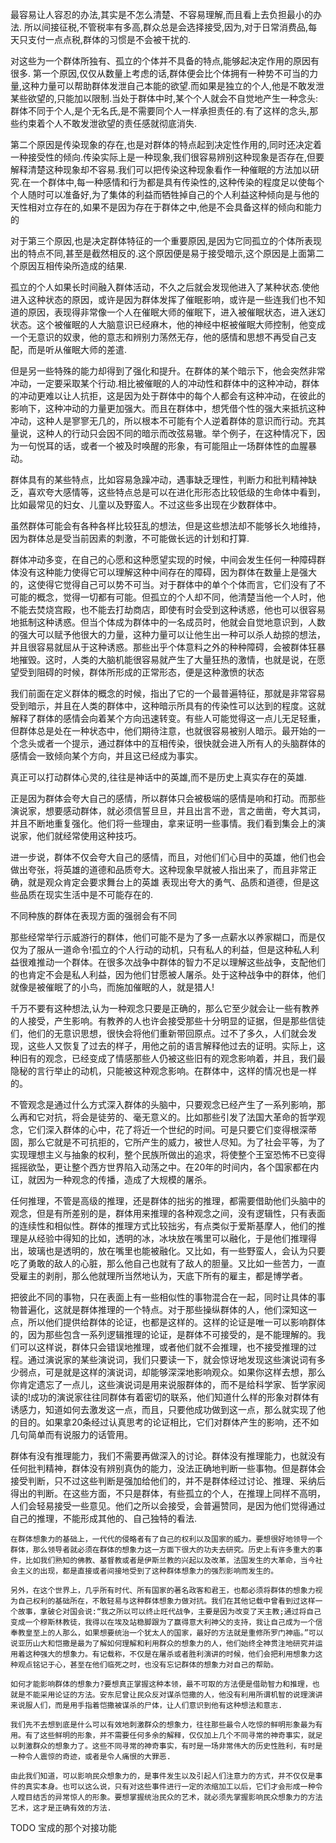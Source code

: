 最容易让人容忍的办法,其实是不怎么清楚、不容易理解,而且看上去负担最小的办法. 所以间接征税,不管税率有多高,群众总是会选择接受,因为,对于日常消费品,每天只支付一点点税,群体的习惯是不会被干扰的.

对这些为一个群体所独有、孤立的个体并不具备的特点,能够起决定作用的原因有很多. 第一个原因,仅仅从数量上考虑的话,群体便会比个体拥有一种势不可当的力量,这种力量可以帮助群体发泄自己本能的欲望.而如果是独立的个人,他是不敢发泄某些欲望的,只能加以限制.当处于群体中时,某个个人就会不自觉地产生一种念头: 群体不同于个人,是个无名氏,是不需要同个人一样承担责任的.有了这样的念头,那些约束着个人不敢发泄欲望的责任感就彻底消失.

第二个原因是传染现象的存在,也是对群体的特点起到决定性作用的,同时还决定着一种接受性的倾向.传染实际上是一种现象,我们很容易辨别这种现象是否存在,但要解释清楚这种现象却不容易.我们可以把传染这种现象看作一种催眠的方法加以研究.在一个群体中,每一种感情和行为都是具有传染性的,这种传染的程度足以使每个个人随时可以准备好,为了集体的利益而牺牲掉自己的个人利益这种倾向是与他的天性相对立存在的,如果不是因为存在于群体之中,他是不会具备这样的倾向和能力的

对于第三个原因,也是决定群体特征的一个重要原因,是因为它同孤立的个体所表现出的特点不同,甚至是截然相反的.这个原因便是易于接受暗示,这个原因是上面第二个原因互相传染所造成的结果.

孤立的个人如果长时间融入群体活动，不久之后就会发现他进入了某种状态.使他进入这种状态的原因，或许是因为群体发挥了催眠影响，或许是一些连我们也不知道的原因，表现得非常像一个人在催眠大师的催眠下，进入被催眠状态，进入迷幻状态。这个被催眠的人大脑意识已经麻木，他的神经中枢被催眠大师控制，他变成一个无意识的奴隶，他的意志和辨别力荡然无存，他的感情和思想不再受自己支配，而是听从催眠大师的差遣.

但是另一些特殊的能力却得到了强化和提升。在群体的某个暗示下，他会突然非常冲动，一定要采取某个行动.相比被催眠的人的冲动性和群体中的这种冲动，群体的冲动更难以让人抗拒，这是因为处于群体中的每个人都会有这种冲动，在彼此的影响下，这种冲动的力量更加强大。而且在群体中，想凭借个性的强大来抵抗这种冲动，这种人是寥寥无几的，所以根本不可能有个人逆着群体的意识而行动。充其量说，这种人的行动只会因不同的暗示而改弦易辙。举个例子，在这种情况下，因为一句悦耳的话，或者一个被及时唤醒的形象，有可能阻止一场群体性的血腥暴动。

群体具有的某些特点，比如容易急躁冲动，遇事缺乏理性，判断力和批判精神缺乏，喜欢夸大感情等，这些特点总是可以在进化形形态比较低级的生命体中看到，比如最常见的妇女、儿童以及野蛮人。不过这些多出现在少数群体中。

虽然群体可能会有各种各样比较狂乱的想法，但是这些想法却不能够长久地维持，因为群体总是受当前因素的刺激，不可能做长远的计划和打算.

群体冲动多变，在自己的心愿和这种愿望实现的时候，中间会发生任何一种障碍群体没有这种能力使得它可以理解这种中间存在的障碍，因为群体在数量上是强大的，这使得它觉得自己可以势不可当。对于群体中的单个个体而言，它们没有了不可能的概念，觉得一切都有可能。但孤立的个人却不同，他清楚当他一个人时，他不能去焚烧宫殿，也不能去打劫商店，即使有时会受到这种诱惑，他也可以很容易地抵制这种诱惑。但当个体成为群体中的一名成员时，他就会自觉地意识到，人数的强大可以赋予他很大的力量，这种力量可以让他生出一种可以杀人劫掠的想法，并且很容易就屈从于这种诱惑。那些出乎个体意料之外的种种障碍，会被群体狂暴地摧毁。这时，人类的大脑机能很容易就产生了大量狂热的激情，也就是说，在愿望受到阻碍的时候，群体所形成的正常形态，便是这种激愤的状态

我们前面在定义群体的概念的时候，指出了它的一个最普遍特征，那就是非常容易受到暗示，并且在人类的群体中，这种暗示所具有的传染性可以达到的程度。这就解释了群体的感情会向着某个方向迅速转变。有些人可能觉得这一点儿无足轻重，但群体总是处在一种状态中，他们期待注意，也就很容易被别人暗示。最开始的一个念头或者一个提示，通过群体中的互相传染，很快就会进入所有人的头脑群体的感情会一致倾向某个方向，并且这已经成为事实。

真正可以打动群体心灵的,往往是神话中的英雄,而不是历史上真实存在的英雄.

正是因为群体会夸大自己的感情，所以群体只会被极端的感情是响和打动。而那些演说家，想要感动群体，就必须信誓旦旦，并且出言不逊，言之凿凿，夸大其词，并且不断地重复强化。他们将一些理由，拿来证明一些事情。我们看到集会上的演说家，他们就经常使用这种技巧。
  
进一步说，群体不仅会夸大自己的感情，而且，对他们们心目中的英雄，他们也会做出夸张，将英雄的道德和品质夸大。这种现象早就被人指出来了，而且非常正确，就是观众肯定会要求舞台上的英雄 表现出夸大的勇气、品质和道德，但是这些品质在现实生活中是不可能存在的.

不同种族的群体在表现方面的强弱会有不同

那些经常举行示威游行的群体，他们可能不是为了多一点薪水以养家糊口，而是仅仅为了服从一道命令!孤立的个人行动的动机，只有私人的利益，但是这种私人利益很难推动一个群体。在很多次战争中群体的智力不足以理解这些战争，支配他们的也肯定不会是私人利益，因为他们甘愿被人屠杀。处于这种战争中的群体，他们就像是被催眠了的小鸟，而施加催眠的人，就是猎人!

千万不要有这种想法,认为一种观念只要是正确的，那么它至少就会让一些有教养的人接受，产生影响。有教养的人也许会接受那些十分明显的证据，但是那些信徒们，他们的无意识思想，很快会将他们重新带回原点。过不了多久，人们就会发现，这些人又恢复了过去的样子，用他之前的语言解释他过去的证明。实际上，这种旧有的观念，已经变成了情感那些人仍被这些旧有的观念影响着，并且，我们最隐秘的言行举止的动机，只能被这种观念影响。在群体中，这样的情况也是一样的。

不管观念是通过什么方式深入群体的头脑中，只要观念已经产生了一系列影响，那么再和它对抗，将会是徒劳的、毫无意义的。比如那些引发了法国大革命的哲学观念，它们深入群体的心中，花了将近一个世纪的时间。可是只要它们变得根深蒂固，那么它就是不可抗拒的，它所产生的威力，被世人尽知。为了社会平等，为了实现理想主义与抽象的权利，整个民族所做出的追求，将使整个王室恐怖不已变得摇摇欲坠，更让整个西方世界陷入动荡之中。在20年的时间内，各个国家都在内讧，就因为一种观念的传播，造成了大规模的屠杀。

任何推理，不管是高级的推理，还是群体的拙劣的推理，都需要借助他们头脑中的观念，但是有所差别的是，群体用来推理的各种观念之间，没有逻辑性，只有表面的连续性和相似性。群体的推理方式比较拙劣，有点类似于爱斯基摩人，他们的推理是从经验中得知的比如，透明的冰，冰块放在嘴里可以融化，于是他们推理得出，玻璃也是透明的，放在嘴里也能被融化。又比如，有一些野蛮人，会认为只要吃了勇敢的敌人的心脏，那么他自己也就有了敌人的胆量。又比如一些苦力，一直受雇主的剥削，那么他就理所当然地认为，天底下所有的雇主，都是博学者。
  
把彼此不同的事物，只在表面上有一些相似性的事物混合在一起，同时让具体的事物普遍化，这就是群体推理的一个特点。对于那些操纵群体的人，他们深知这一点，所以他们提供给群体的论证，也都是这样的。这样的论证是唯一可以影响群体的，因为那些包含一系列逻辑推理的论证，是群体不可接受的，是不能理解的。我们可以这样说，群体只会错误地推理，或者他们就不会推理，也不接受推理的过程。通过演说家的某些演说词，我们只要读一下，就会惊讶地发现这些演说词有多少弱点，可是就是这样的演说词，却能够深深地影响观众。如果你这样去想，那么你肯定遗忘了一点儿，这些演说词是用来说服群体的，而不是给科学家、哲学家阅读的!成功的演说家往往同群体有着密切的联系，他们知道什么样的形象对群体有诱感力，知道如何去激发这一点，而且，只要他成功做到这一点，那么就实现了他的目的。如果拿20条经过认真思考的论证相比，它们对群体产生的影响，还不如几句简单而有说服力的话管用。

群体有没有推理能力，我们不需要再做深入的讨论。群体没有推理能力，也就没有任何批判精神，群体没有辨别真伪的能力，没法正确地判断一些事物。但是群体会接受判断，只不过这些判断是强加给他们的，并不是群体经过讨论、推理、采纳后得出的判断。在这些方面，不只是群体，有些孤立的个人，在推理上同样不高明，人们会轻易接受一些意见。他们之所以会接受，会普遍赞同，是因为他们觉得通过自己的推理，不能形成其他的、自己独特的看法.

```
在群体想象力的基础上，一代代的侵略者有了自己的权利以及国家的威力。要想很好地领导一个群体，那么领导者就必须在群体的想象力这一方面下很大的功夫去研究。历史上有许多重大的事件，比如我们熟知的佛教、基督教或者是伊斯兰教的兴起以及改革，法国发生的大革命，当今社会主义的出现，都是直接或者间接地受到了这种群体想象力的强烈影响而发生的。

另外，在这个世界上，几乎所有时代、所有国家的著名政客和君王，也都必须将群体的想象力视为自己权利的基础所在，不敢轻易与这种群体想象力做对抗。我们在其他记载中曾看到过这样一个故事，拿破仑对国会说:“我之所以可以终止旺代战争，主要是因为改变了天主教;通过将自己变成一个穆斯林教徒，我得以在埃及站稳脚跟为了赢得意大利神父的支持，我让自己成为一个信奉教皇至上的人那么，如果想要统治一个犹太人的国家，最好的方法就是重修所罗门神庙。”可以说亚历山大和恺撒是最为了解如何理解和利用群众的想象力的人，他们始终全神贯注地研究并运用着这种强大的想象力。有记载称，不仅是在屠杀或者胜利演讲的时候，他们会把利用想象力这种观点铭记于心，甚至在他们临死之时，也没有忘记群体的想象力对自己的帮助。

如何才能影响群体的想象力?要想真正掌握这种本领，最不可取的方法便是借助智力和推理，也就是不能采用论证的方法。安东尼曾让民众反对谋杀恺撒的人，他没有利用所谓机智的说理演讲来说服人们，而是用手指着恺撒被谋杀的尸体，让人们意识到他有这种想法和意志.

我们先不去想到底是什么可以有效地刺激群众的想象力，往往那些最令人吃惊的鲜明形象最为有用。有了这些鲜明的形象，并不需要任何多余的解释，仅仅加上几个不同寻常的神奇事实，就足以刺激群众的想象力了。这些不同寻常的神奇事实，有时是一场非常伟大的历史性胜利，有时是一种令人震惊的奇迹，或者是令人痛恨的大罪恶.

由此我们知道，可以影响民众想象力的，是事件发生以及引起人们注意力的方式，并不仅仅是事件的真实本身。也可以这么说，只有对这些事件进行一定的浓缩加工以后，它们才会形成一种令人瞠目结舌的异常惊人的形象。要想掌握统治民众的艺术，就必须先掌握影响民众想象力的方法艺术，这才是正确有效的方法.
```

TODO 宝成的那个对接功能






